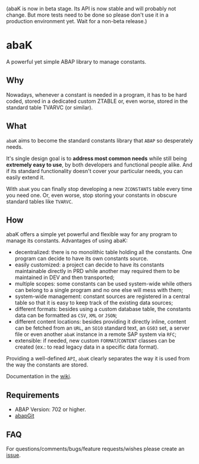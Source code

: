 (abaK is now in beta stage. Its API is now stable and will probably not change. But more tests need to be done so please don't use it in a production environment yet. Wait for a non-beta release.)

# abaK

A powerful yet simple ABAP library to manage constants.

## Why
Nowadays, whenever a constant is needed in a program, it has to be hard coded, stored in a dedicated custom ZTABLE or, even worse, stored in the standard table TVARVC (or similar).

## What
`abaK` aims to become the standard constants library that `ABAP` so desperately needs.

It's single design goal is to **address most common needs** while still being **extremely easy to use**, by both developers and functional people alike. And if its standard functionality doesn't cover your particular needs, you can easily extend it.

With `abaK` you can finally stop developing a new `ZCONSTANTS` table every time you need one. Or, even worse, stop storing your constants in obscure standard tables like `TVARVC`.

## How
abaK offers a simple yet powerful and flexible way for any program to manage its constants. Advantages of using abaK:
- decentralized: there is no monolithic table holding all the constants. One program can decide to have its own constants source.
- easily customized: a project can decide to have its constants maintainable directly in PRD while another may required them to be maintained in DEV and then transported;
- multiple scopes: some constants can be used system-wide while others can belong to a single program and no one else will mess with them;
- system-wide management: constant sources are registered in a central table so that it is easy to keep track of the existing data sources; 
- different formats: besides using a custom database table, the constants data can be formatted as `CSV`, `XML` or `JSON`;
- different content locations: besides providing it directly inline, content can be fetched from an `URL`, an `SO10` standard text, an `GS03` set, a server file or even another `abaK` instance in a remote SAP system via `RFC`; 
- extensible: if needed, new custom `FORMAT`/`CONTENT` classes can be created (ex.: to read legacy data in a specific data format).  

Providing a well-defined `API`, `abaK` clearly separates the way it is used from the way the constants are stored.

Documentation in the [wiki](https://github.com/abapinho/abak/wiki).

## Requirements
* ABAP Version: 702 or higher.
* [abapGit](https://abapgit.org)

## FAQ
For questions/comments/bugs/feature requests/wishes please create an [issue](https://github.com/abapinho/abak/issues).
